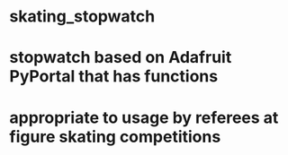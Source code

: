 # skating_stopwatch
# stopwatch based on Adafruit PyPortal that has functions
# appropriate to usage by referees at figure skating competitions
